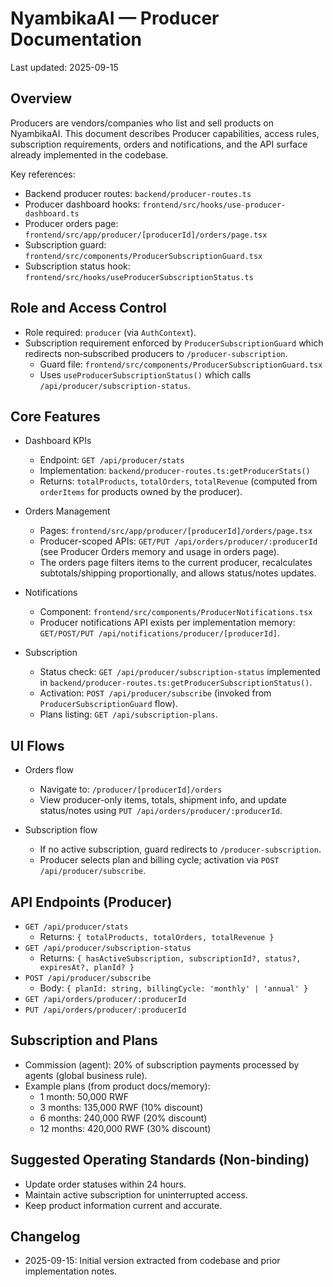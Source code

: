 # NyambikaAI — Producer Documentation

Last updated: 2025-09-15

## Overview
Producers are vendors/companies who list and sell products on NyambikaAI. This document describes Producer capabilities, access rules, subscription requirements, orders and notifications, and the API surface already implemented in the codebase.

Key references:
- Backend producer routes: `backend/producer-routes.ts`
- Producer dashboard hooks: `frontend/src/hooks/use-producer-dashboard.ts`
- Producer orders page: `frontend/src/app/producer/[producerId]/orders/page.tsx`
- Subscription guard: `frontend/src/components/ProducerSubscriptionGuard.tsx`
- Subscription status hook: `frontend/src/hooks/useProducerSubscriptionStatus.ts`

## Role and Access Control
- Role required: `producer` (via `AuthContext`).
- Subscription requirement enforced by `ProducerSubscriptionGuard` which redirects non‑subscribed producers to `/producer-subscription`.
  - Guard file: `frontend/src/components/ProducerSubscriptionGuard.tsx`
  - Uses `useProducerSubscriptionStatus()` which calls `/api/producer/subscription-status`.

## Core Features
- Dashboard KPIs
  - Endpoint: `GET /api/producer/stats`
  - Implementation: `backend/producer-routes.ts:getProducerStats()`
  - Returns: `totalProducts`, `totalOrders`, `totalRevenue` (computed from `orderItems` for products owned by the producer).

- Orders Management
  - Pages: `frontend/src/app/producer/[producerId]/orders/page.tsx`
  - Producer-scoped APIs: `GET/PUT /api/orders/producer/:producerId` (see Producer Orders memory and usage in orders page).
  - The orders page filters items to the current producer, recalculates subtotals/shipping proportionally, and allows status/notes updates.

- Notifications
  - Component: `frontend/src/components/ProducerNotifications.tsx`
  - Producer notifications API exists per implementation memory: `GET/POST/PUT /api/notifications/producer/[producerId]`.

- Subscription
  - Status check: `GET /api/producer/subscription-status` implemented in `backend/producer-routes.ts:getProducerSubscriptionStatus()`.
  - Activation: `POST /api/producer/subscribe` (invoked from `ProducerSubscriptionGuard` flow).
  - Plans listing: `GET /api/subscription-plans`.

## UI Flows
- Orders flow
  - Navigate to: `/producer/[producerId]/orders`
  - View producer-only items, totals, shipment info, and update status/notes using `PUT /api/orders/producer/:producerId`.

- Subscription flow
  - If no active subscription, guard redirects to `/producer-subscription`.
  - Producer selects plan and billing cycle; activation via `POST /api/producer/subscribe`.

## API Endpoints (Producer)
- `GET /api/producer/stats`
  - Returns: `{ totalProducts, totalOrders, totalRevenue }`
- `GET /api/producer/subscription-status`
  - Returns: `{ hasActiveSubscription, subscriptionId?, status?, expiresAt?, planId? }`
- `POST /api/producer/subscribe`
  - Body: `{ planId: string, billingCycle: 'monthly' | 'annual' }`
- `GET /api/orders/producer/:producerId`
- `PUT /api/orders/producer/:producerId`

## Subscription and Plans
- Commission (agent): 20% of subscription payments processed by agents (global business rule).
- Example plans (from product docs/memory):
  - 1 month: 50,000 RWF
  - 3 months: 135,000 RWF (10% discount)
  - 6 months: 240,000 RWF (20% discount)
  - 12 months: 420,000 RWF (30% discount)

## Suggested Operating Standards (Non-binding)
- Update order statuses within 24 hours.
- Maintain active subscription for uninterrupted access.
- Keep product information current and accurate.

## Changelog
- 2025-09-15: Initial version extracted from codebase and prior implementation notes.
